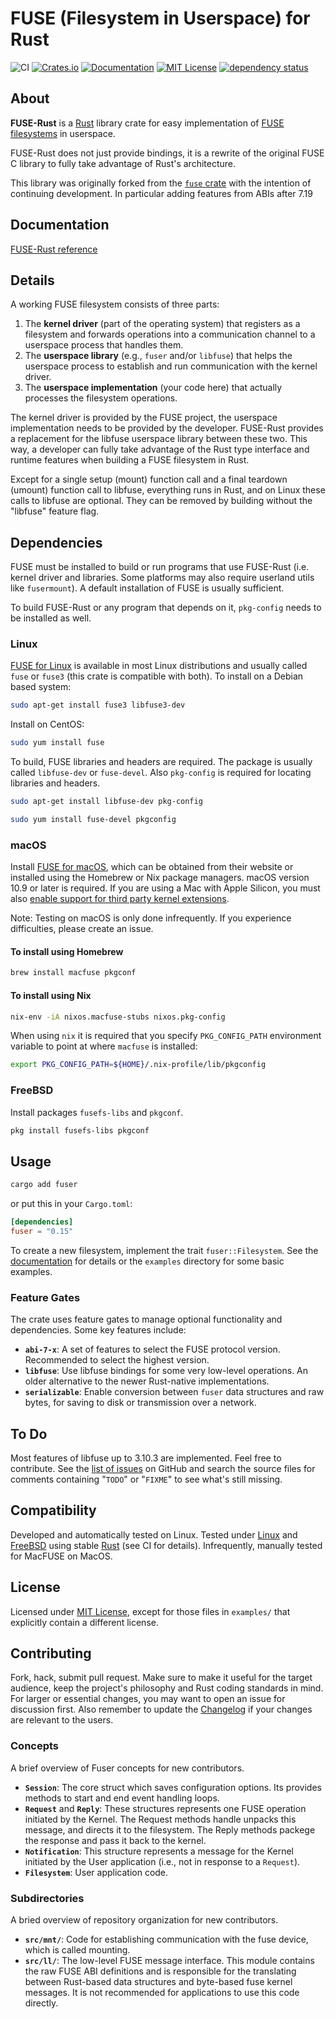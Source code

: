 # FUSE (Filesystem in Userspace) for Rust

![CI](https://github.com/cberner/fuser/actions/workflows/ci.yml/badge.svg)
[![Crates.io](https://img.shields.io/crates/v/fuser.svg)](https://crates.io/crates/fuser)
[![Documentation](https://docs.rs/fuser/badge.svg)](https://docs.rs/fuser)
[![MIT License](https://img.shields.io/badge/license-MIT-blue.svg)](https://github.com/cberner/fuser/blob/master/LICENSE.md)
[![dependency status](https://deps.rs/repo/github/cberner/fuser/status.svg)](https://deps.rs/repo/github/cberner/fuser)

## About

**FUSE-Rust** is a [Rust] library crate for easy implementation of [FUSE filesystems][FUSE for Linux] in userspace.

FUSE-Rust does not just provide bindings, it is a rewrite of the original FUSE C library to fully take advantage of Rust's architecture.

This library was originally forked from the [`fuse` crate](https://github.com/zargony/fuse-rs) with the intention
of continuing development. In particular adding features from ABIs after 7.19

## Documentation

[FUSE-Rust reference][Documentation]

## Details

A working FUSE filesystem consists of three parts:

1. The **kernel driver** (part of the operating system) that registers as a filesystem and forwards operations into a communication channel to a userspace process that handles them.
1. The **userspace library** (e.g., `fuser` and/or `libfuse`) that helps the userspace process to establish and run communication with the kernel driver.
1. The **userspace implementation** (your code here) that actually processes the filesystem operations.

The kernel driver is provided by the FUSE project, the userspace implementation needs to be provided by the developer. FUSE-Rust provides a replacement for the libfuse userspace library between these two. This way, a developer can fully take advantage of the Rust type interface and runtime features when building a FUSE filesystem in Rust.

Except for a single setup (mount) function call and a final teardown (umount) function call to libfuse, everything runs in Rust, and on Linux these calls to libfuse are optional. They can be removed by building without the "libfuse" feature flag.

## Dependencies

FUSE must be installed to build or run programs that use FUSE-Rust (i.e. kernel driver and libraries. Some platforms may also require userland utils like `fusermount`). A default installation of FUSE is usually sufficient.

To build FUSE-Rust or any program that depends on it, `pkg-config` needs to be installed as well.

### Linux

[FUSE for Linux] is available in most Linux distributions and usually called `fuse` or `fuse3` (this crate is compatible with both). To install on a Debian based system:

```sh
sudo apt-get install fuse3 libfuse3-dev
```

Install on CentOS:

```sh
sudo yum install fuse
```

To build, FUSE libraries and headers are required. The package is usually called `libfuse-dev` or `fuse-devel`. Also `pkg-config` is required for locating libraries and headers.

```sh
sudo apt-get install libfuse-dev pkg-config
```

```sh
sudo yum install fuse-devel pkgconfig
```

### macOS

Install [FUSE for macOS], which can be obtained from their website or installed using the Homebrew or Nix package managers. macOS version 10.9 or later is required. If you are using a Mac with Apple Silicon, you must also [enable support for third party kernel extensions][enable kext].

Note: Testing on macOS is only done infrequently. If you experience difficulties, please create an issue. 

#### To install using Homebrew

```sh
brew install macfuse pkgconf
```

#### To install using Nix

``` sh
nix-env -iA nixos.macfuse-stubs nixos.pkg-config
```

When using `nix` it is required that you specify `PKG_CONFIG_PATH` environment variable to point at where `macfuse` is installed:

``` sh
export PKG_CONFIG_PATH=${HOME}/.nix-profile/lib/pkgconfig
```

### FreeBSD

Install packages `fusefs-libs` and `pkgconf`.

```sh
pkg install fusefs-libs pkgconf
```

## Usage

```sh
cargo add fuser
```

or put this in your `Cargo.toml`:

```toml
[dependencies]
fuser = "0.15"
```

To create a new filesystem, implement the trait `fuser::Filesystem`. See the [documentation] for details or the `examples` directory for some basic examples.

### Feature Gates

The crate uses feature gates to manage optional functionality and dependencies. Some key features include:
*   **`abi-7-x`**: A set of features to select the FUSE protocol version. Recommended to select the highest version.
*   **`libfuse`**: Use libfuse bindings for some very low-level operations. An older alternative to the newer Rust-native implementations.
*   **`serializable`**: Enable conversion between `fuser` data structures and raw bytes, for saving to disk or transmission over a network.

## To Do

Most features of libfuse up to 3.10.3 are implemented. Feel free to contribute. See the [list of issues][issues] on GitHub and search the source files for comments containing "`TODO`" or "`FIXME`" to see what's still missing.

## Compatibility

Developed and automatically tested on Linux. Tested under [Linux][FUSE for Linux] and [FreeBSD][FUSE for FreeBSD] using stable [Rust] (see CI for details). Infrequently, manually tested for MacFUSE on MacOS.

## License

Licensed under [MIT License](LICENSE.md), except for those files in `examples/` that explicitly contain a different license.

## Contributing

Fork, hack, submit pull request. Make sure to make it useful for the target audience, keep the project's philosophy and Rust coding standards in mind. For larger or essential changes, you may want to open an issue for discussion first. Also remember to update the [Changelog] if your changes are relevant to the users.

### Concepts

A brief overview of Fuser concepts for new contributors.

* **`Session`**: The core struct which saves configuration options. Its provides methods to start and end event handling loops.
* **`Request`** and **`Reply`**: These structures represents one FUSE operation initiated by the Kernel. The Request methods handle unpacks this message, and directs it to the filesystem. The Reply methods packege the response and pass it back to the kernel.
* **`Notification`**: This structure represents a message for the Kernel initiated by the User application (i.e., not in response to a `Request`).
* **`Filesystem`**: User application code.

### Subdirectories

A bried overview of repository organization for new contributors. 

*   **`src/mnt/`**: Code for establishing communication with the fuse device, which is called mounting.
*   **`src/ll/`**: The low-level FUSE message interface. This module contains the raw FUSE ABI definitions and is responsible for the translating between Rust-based data structures and byte-based fuse kernel messages. It is not recommended for applications to use this code directly.

[Rust]: https://rust-lang.org
[Homebrew]: https://brew.sh
[Changelog]: https://keepachangelog.com/en/1.0.0/

[FUSE-Rust]: https://github.com/cberner/fuser
[issues]: https://github.com/cberner/fuser/issues
[Documentation]: https://docs.rs/fuser

[FUSE for Linux]: https://github.com/libfuse/libfuse/
[FUSE for macOS]: https://macfuse.github.io
[enable kext]: https://github.com/macfuse/macfuse/wiki/Getting-Started#enabling-support-for-third-party-kernel-extensions-apple-silicon-macs
[FUSE for FreeBSD]: https://wiki.freebsd.org/FUSEFS